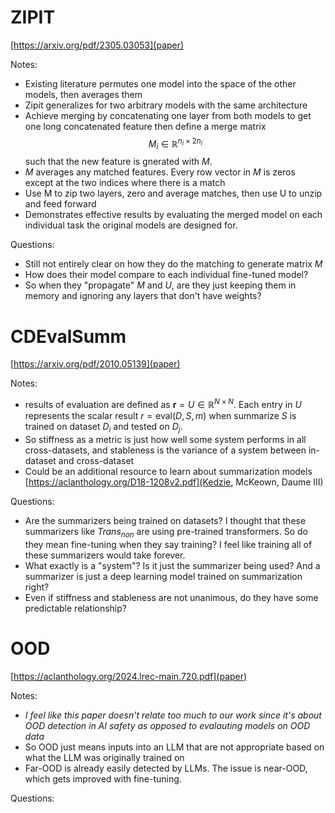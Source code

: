 # ZIPIT

[https://arxiv.org/pdf/2305.03053](paper)

Notes:

- Existing literature permutes one model into the space of the other models, then averages them
- Zipit generalizes for two arbitrary models with the same architecture
- Achieve merging by concatenating one layer from both models to get one long concatenated feature
  then define a merge matrix $$M_i \in \mathbb{R}^{n_i \times 2n_i}$$ such that
  the new feature is gnerated with $M$.
- $M$ averages any matched features. Every row vector in $M$ is zeros except at the two indices
  where there is a match
- Use M to zip two layers, zero and average matches, then use U to unzip and feed forward
- Demonstrates effective results by evaluating the merged model on each individual task
  the original models are designed for.

Questions:

- Still not entirely clear on how they do the matching to generate matrix $M$
- How does their model compare to each individual fine-tuned model?
- So when they "propagate" $M$ and $U$, are they just keeping them in memory and ignoring any
  layers that don't have weights?

# CDEvalSumm

[https://arxiv.org/pdf/2010.05139](paper)

Notes:

- results of evaluation are defined as $\textbf{r} = U \in \mathbb{R}^{N \times N}$. Each entry in $U$
  represents the scalar result $r = \mathrm{eval}(D, S, m)$ when summarize $S$ is trained on dataset $D_i$
  and tested on $D_j$.
- So stiffness as a metric is just how well some system performs in all cross-datasets, and stableness
  is the variance of a system between in-dataset and cross-dataset
- Could be an additional resource to learn about summarization models [https://aclanthology.org/D18-1208v2.pdf](Kedzie, McKeown, Daume III)

Questions:

- Are the summarizers being trained on datasets? I thought that these summarizers like $Trans_{non}$
  are using pre-trained transformers. So do they mean fine-tuning when they say training? I feel like training
  all of these summarizers would take forever.
- What exactly is a "system"? Is it just the summarizer being used? And a summarizer is just a deep learning
  model trained on summarization right?
- Even if stiffness and stableness are not unanimous, do they have some predictable relationship?

# OOD

[https://aclanthology.org/2024.lrec-main.720.pdf](paper)

Notes:

- _I feel like this paper doesn't relate too much to our work since it's about OOD detection in AI safety
  as opposed to evalauting models on OOD data_
- So OOD just means inputs into an LLM that are not appropriate based on what the LLM was originally
  trained on
- Far-OOD is already easily detected by LLMs. The issue is near-OOD, which gets improved with fine-tuning.

Questions:
